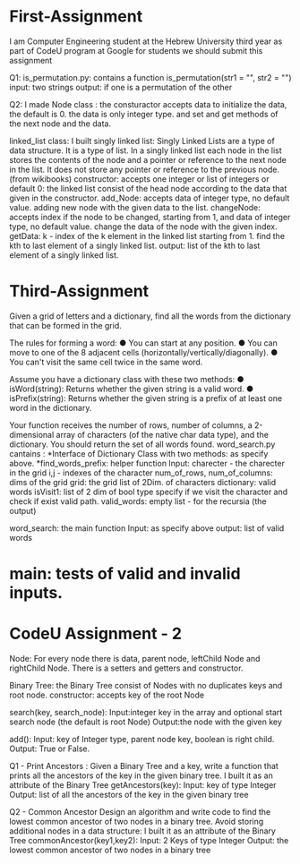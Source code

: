 # First-Assignment 
I am Computer Engineering student at the Hebrew University third year as part of CodeU program at Google for students we should submit this assignment

Q1: is_permutation.py: contains a function is_permutation(str1 = "", str2 = "") input: two strings output: if one is a permutation of the other

Q2: I made Node class : the consturactor accepts data to initialize the data, the default is 0. the data is only integer type. and set and get methods of the next node and the data.

linked_list class: I built singly linked list: Singly Linked Lists are a type of data structure. It is a type of list. In a singly linked list each node in the list stores the contents of the node and a pointer or reference to the next node in the list. It does not store any pointer or reference to the previous node. (from wikibooks) constructor: accepts one integer or list of integers or default 0: the linked list consist of the head node according to the data that given in the constructor. add_Node: accepts data of integer type, no default value. adding new node with the given data to the list. changeNode: accepts index if the node to be changed, starting from 1, and data of integer type, no default value. change the data of the node with the given index. getData: k - index of the k element in the linked list starting from 1. find the kth to last element of a singly linked list. output: list of the kth to last element of a singly linked list.

# Third-Assignment
Given a grid of letters and a dictionary, find all the words from the dictionary that can be formed in the grid. 
 
The rules for forming a word:
● You can start at any position.
● You can move to one of the 8 adjacent cells (horizontally/vertically/diagonally).
● You can't visit the same cell twice in the same word. 
 
Assume you have a dictionary class with these two methods:
● isWord(string): Returns whether the given string is a valid word.
● isPrefix(string): Returns whether the given string is a prefix of at least one word in the dictionary. 
 
Your function receives the number of rows, number of columns, a 2-dimensional array of characters (of the native char data type), and the dictionary. You should return the set of all words found. 
word_search.py cantains :
*Interface of Dictionary Class with two methods: as specify above.
*find_words_prefix: helper function
Input:
charecter - the charecter in the grid
i,j - indexes of the character
num_of_rows, num_of_columns: dims of the grid
grid: the grid list of 2Dim. of characters
dictionary: valid words
isVisit1: list of 2 dim of bool type specify if we visit the character and check if exist valid path.
valid_words: empty list - for the recursia (the output)

 word_search: the main function
 Input: as specify above
 output: list of valid words
 
 main:
 tests of valid and invalid inputs.
=======
# CodeU Assignment - 2
Node:
For every node there is data, parent node, leftChild Node and rightChild Node.
There is a setters and getters and constructor.

Binary Tree:
the Binary Tree consist of Nodes with no duplicates keys and root node.
constructor: 
accepts key of the root Node

search(key, search_node):
Input:integer key in the array and optional start search node (the default is root Node)
Output:the node with the given key

add():
Input: key of Integer type, parent node key, boolean is right child.
Output: True or False.

Q1 - Print Ancestors :
Given a Binary Tree and a key, write a function that prints all the ancestors of the key in the given binary tree.
I built it as an attribute of the Binary Tree getAncestors(key):
Input: key of type Integer
Output: list of all the ancestors of the key in the given binary tree

Q2 - Common Ancestor 
Design an algorithm and write code to find the lowest common ancestor of two nodes in a binary tree. Avoid storing additional nodes in a data structure:
I built it as an attribute of the Binary Tree commonAncestor(key1,key2):
Input: 2 Keys of type Integer
Output: the lowest common ancestor of two nodes in a binary tree

